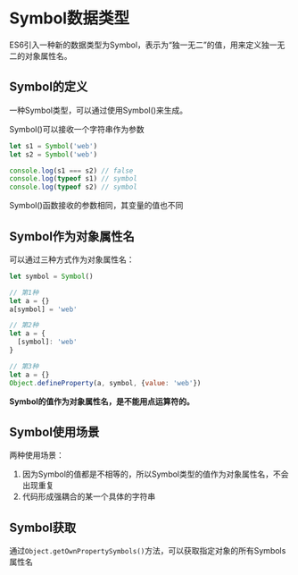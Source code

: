 # Symbol数据类型
ES6引入一种新的数据类型为Symbol，表示为“独一无二”的值，用来定义独一无二的对象属性名。

## Symbol的定义
一种Symbol类型，可以通过使用Symbol()来生成。

Symbol()可以接收一个字符串作为参数
```javascript
let s1 = Symbol('web')
let s2 = Symbol('web')

console.log(s1 === s2) // false
console.log(typeof s1) // symbol
console.log(typeof s2) // symbol
```

Symbol()函数接收的参数相同，其变量的值也不同

## Symbol作为对象属性名
可以通过三种方式作为对象属性名：

```javascript
let symbol = Symbol()

// 第1种
let a = {}
a[symbol] = 'web'

// 第2种
let a = {
  [symbol]: 'web'
}

// 第3种
let a = {}
Object.defineProperty(a, symbol, {value: 'web'})
```
**Symbol的值作为对象属性名，是不能用点运算符的。**

## Symbol使用场景
两种使用场景：

1. 因为Symbol的值都是不相等的，所以Symbol类型的值作为对象属性名，不会出现重复
2. 代码形成强耦合的某一个具体的字符串

## Symbol获取
通过`Object.getOwnPropertySymbols()`方法，可以获取指定对象的所有Symbols属性名

